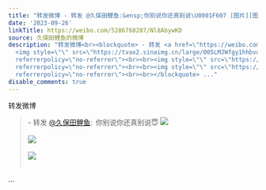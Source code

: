 ```yaml
---
title: "转发微博 - 转发 @久保田鲤鱼:&ensp;你别说你还真别说\U0001F607 [图片][图片][图片]"
date: '2023-09-26'
linkTitle: https://weibo.com/5286768287/Nl8AbywKD
source: 久保田鲤鱼的微博
description: "转发微博<br><blockquote> - 转发 <a href=\"https://weibo.com/5286768287\" target=\"_blank\">@久保田鲤鱼</a>: 你别说你还真别说\U0001F607
  <img style=\"\" src=\"https://tvax2.sinaimg.cn/large/005LMJWfgy1hhbvqurt40g30pt0ejqvm.gif\"
  referrerpolicy=\"no-referrer\"><br><br><img style=\"\" src=\"https://tvax2.sinaimg.cn/large/005LMJWfgy1hhbvqxdb9pj314w0n0nkd.jpg\"
  referrerpolicy=\"no-referrer\"><br><br><img style=\"\" src=\"https://tvax3.sinaimg.cn/large/005LMJWfgy1hhbvqyi6wjj314w0n0tv6.jpg\"
  referrerpolicy=\"no-referrer\"><br><br></blockquote> ..."
disable_comments: true
---
```

转发微博<br><blockquote> - 转发 <a href="https://weibo.com/5286768287" target="_blank">@久保田鲤鱼</a>: 你别说你还真别说😇 <img style="" src="https://tvax2.sinaimg.cn/large/005LMJWfgy1hhbvqurt40g30pt0ejqvm.gif" referrerpolicy="no-referrer"><br><br><img style="" src="https://tvax2.sinaimg.cn/large/005LMJWfgy1hhbvqxdb9pj314w0n0nkd.jpg" referrerpolicy="no-referrer"><br><br><img style="" src="https://tvax3.sinaimg.cn/large/005LMJWfgy1hhbvqyi6wjj314w0n0tv6.jpg" referrerpolicy="no-referrer"><br><br></blockquote> ...